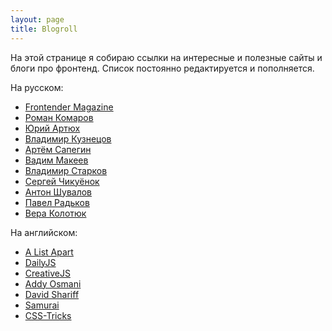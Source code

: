 ```yaml
---
layout: page
title: Blogroll
---
```


На этой странице я собираю ссылки на интересные и полезные сайты и блоги про фронтенд. Список постоянно редактируется и пополняется.

На русском:

* [Frontender Magazine](http://frontender.info)
* [Роман Комаров](http://kizu.ru)
* [Юрий Артюх](http://cssing.org.ua)
* [Владимир Кузнецов](http://noteskeeper.ru)
* [Артём Сапегин](http://nano.sapegin.ru)
* [Вадим Макеев](http://pepelsbey.net)
* [Владимир Старков](http://vstarkov.ru)
* [Сергей Чикуёнок](http://chikuyonok.ru)
* [Антон Шувалов](http://shuvalov.info)
* [Павел Радьков](http://paulradzkov.com)
* [Вера Колотюк](http://verakolotyuk.github.io)

На английском:

* [A List Apart](http://alistapart.com)
* [DailyJS](http://dailyjs.com)
* [CreativeJS](http://creativejs.com)
* [Addy Osmani](http://addyosmani.com/blog/)
* [David Shariff](http://davidshariff.com/blog/)
* [Samurai](http://simurai.com)
* [CSS-Tricks](http://css-tricks.com)



